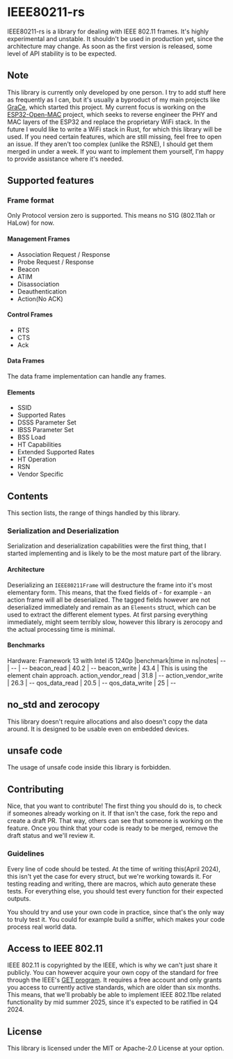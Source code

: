 # IEEE80211-rs
IEEE80211-rs is a library for dealing with IEEE 802.11 frames. It's highly experimental and unstable. It shouldn't be used in production yet, since the architecture may change.
As soon as the first version is released, some level of API stability is to be expected.

## Note
This library is currently only developed by one person. I try to add stuff here as frequently as I can, but it's usually a byproduct of my main projects like [GraCe](https://github.com/Frostie314159/grace), which started this project. My current focus is working on the [ESP32-Open-MAC](https://esp32-open-mac.be/) project, which seeks to reverse engineer the PHY and MAC layers of the ESP32 and replace the proprietary WiFi stack. In the future I would like to write a WiFi stack in Rust, for which this library will be used. If you need certain features, which are still missing, feel free to open an issue. If they aren't too complex (unlike the RSNE), I should get them merged in under a week. If you want to implement them yourself, I'm happy to provide assistance where it's needed.

## Supported features
### Frame format
Only Protocol version zero is supported. This means no S1G (802.11ah or HaLow) for now.
#### Management Frames
- Association Request / Response
- Probe Request / Response
- Beacon
- ATIM
- Disassociation
- Deauthentication
- Action(No ACK)
#### Control Frames
- RTS
- CTS
- Ack
#### Data Frames
The data frame implementation can handle any frames.
#### Elements
- SSID
- Supported Rates
- DSSS Parameter Set
- IBSS Parameter Set
- BSS Load
- HT Capabilities
- Extended Supported Rates
- HT Operation
- RSN
- Vendor Specific


## Contents
This section lists, the range of things handled by this library.
### Serialization and Deserialization
Serialization and deserialization capabilities were the first thing, that I started implementing and is likely to be the most mature part of the library.

#### Architecture
Deserializing an `IEEE80211Frame` will destructure the frame into it's most elementary form. This means, that the fixed fields of - for example - an action frame will all be deserialized. The tagged fields however are not deserialized immediately and remain as an `Elements` struct, which can be used to extract the different element types. At first parsing everything immediately, might seem terribly slow, however this library is zerocopy and the actual processing time is minimal.

#### Benchmarks
Hardware: Framework 13 with Intel i5 1240p
|benchmark|time in ns|notes|
-- | -- | --
beacon_read | 40.2 | --
beacon_write | 43.4 | This is using the element chain approach.
action_vendor_read | 31.8 | --
action_vendor_write | 26.3 | --
qos_data_read | 20.5 | --
qos_data_write | 25 | --


## no_std and zerocopy
This library doesn't require allocations and also doesn't copy the data around. It is designed to be usable even on embedded devices.

## unsafe code
The usage of unsafe code inside this library is forbidden.

## Contributing
Nice, that you want to contribute! The first thing you should do is, to check if someones already working on it. If that isn't the case, fork the repo and create a draft PR. That way, others can see that someone is working on the feature. Once you think that your code is ready to be merged, remove the draft status and we'll review it.
### Guidelines
Every line of code should be tested. At the time of writing this(April 2024), this isn't yet the case for every struct, but we're working towards it. For testing reading and writing, there are macros, which auto generate these tests. For everything else, you should test every function for their expected outputs.

You should try and use your own code in practice, since that's the only way to truly test it. You could for example build a sniffer, which makes your code process real world data.

## Access to IEEE 802.11
IEEE 802.11 is copyrighted by the IEEE, which is why we can't just share it publicly. You can however acquire your own copy of the standard for free through the IEEE's [GET program](https://ieeexplore.ieee.org/browse/standards/get-program/page). It requires a free account and only grants you access to currently active standards, which are older than six months. This means, that we'll probably be able to implement IEEE 802.11be related functionality by mid summer 2025, since it's expected to be ratified in Q4 2024.

## License
This library is licensed under the MIT or Apache-2.0 License at your option. 
